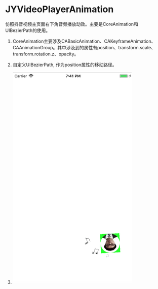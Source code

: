 # JYVideoPlayerAnimation
仿照抖音视频主页面右下角音频播放动效。主要是CoreAnimation和UIBezierPath的使用。
1. CoreAnimation主要涉及CABasicAnimation、CAKeyframeAnimation、CAAnimationGroup。其中涉及到的属性有position、transform.scale、transform.rotation.z、opacity。
2. 自定义UIBezierPath, 作为position属性的移动路径。

3. <img src="https://github.com/gujinyue1010/JYVideoPlayerAnimation/blob/master/运行效果/123.png" width="375" height="667" alt="图片加载失败时，显示这段字"/>
